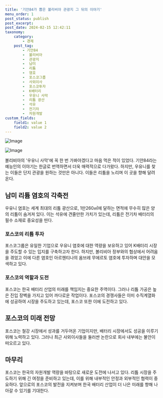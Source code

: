 ```yaml
---
title: '기안84가 뽑은 볼리비아 관광지 그 뒤의 이야기'
menu_order: 1
post_status: publish
post_excerpt: 
post_date: 2024-02-15 12:42:11
taxonomy:
    category:
        - 경제
    post_tag:
        - 기안84
        -  볼리비아
        -  관광지
        -  남미
        -  리튬
        -  염호
        -  포스코그룹
        -  사외이사
        -  포스코투자
        -  K배터리
        -  우유니 사막
        -  리튬 광산
        -  석유
        -  전기차
        -  자원개발
custom_fields:
    field1: value 1
    field2: value 2
---
```


![Image](https://imgnews.pstatic.net/image/015/2024/02/13/0004947663_001_20240213132301038.jpg?type=w647)

![Image](https://imgnews.pstatic.net/image/015/2024/02/13/0004947663_002_20240213132301093.jpg?type=w647)

볼리비아의 '우유니 사막'에 꼭 한 번 가봐야겠다고 마음 먹은 적이 있었다. 기안84라는 예능인의 이야기는 한글로 번역하면서 더욱 매력적으로 다가왔다. 하지만, 우유니를 찾는 이들은 단지 관광을 원하는 것만은 아니다. 이들은 리튬을 노리며 이 곳을 향해 달려온다.
## 남미 리튬 염호의 각축전
우유니 염호는 세계 최대의 리튬 광산으로, 1만260㎡에 달하는 면적에 무수히 많은 양의 리튬이 숨겨져 있다. 이는 석유에 견줄만한 가치가 있는데, 리튬은 전기차 배터리의 필수 소재로 중요성을 띤다.
### 포스코의 리튬 투자
포스코그룹은 유일한 기업으로 우유니 염호에 대한 역량을 보유하고 있어 K배터리 시장을 주도할 수 있는 입지를 구축하고자 한다. 하지만, 볼리비아 정부와의 협상에서 어려움을 겪었고 이에 다른 염호인 아르헨티나의 옴브레 무에르토 염호에 투자하며 대안을 모색하고 있다.
### 포스코의 역할과 도전
포스코는 한국 배터리 산업의 미래를 책임지는 중요한 주역이다. 그러나 리튬 가공은 높은 진입 장벽을 가지고 있어 까다로운 작업이다. 포스코의 경쟁사들은 이미 수직계열화에 성공하여 시장을 주도하고 있는데, 포스코 또한 이에 도전하고 있다.
## 포스코의 미래 전망
포스코는 철강 시장에서 성과를 거두어온 기업이지만, 배터리 시장에서도 성공을 이루기 위해 노력하고 있다. 그러나 최근 사외이사들을 둘러싼 논란으로 회사 내부에는 불안이 떠오르고 있다.
## 마무리
포스코는 한국의 자원개발 역량을 바탕으로 새로운 도전에 나서고 있다. 리튬 시장을 주도하기 위해 긴 여정을 준비하고 있는데, 이를 위해 내부적인 안정과 외부적인 협력이 중요하다. 앞으로의 포스코의 발전을 지켜보며 한국 배터리 산업이 더 나은 미래를 향해 나아갈 수 있기를 기대한다.

